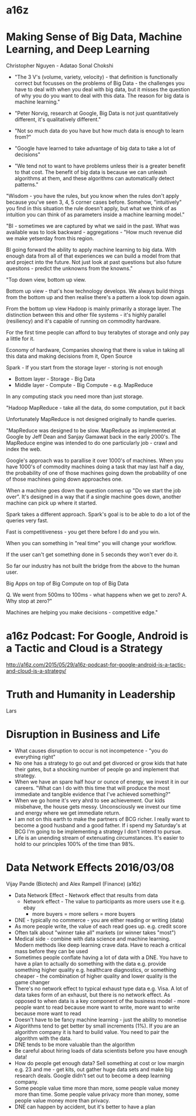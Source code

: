# a16z

# Making Sense of Big Data, Machine Learning, and Deep Learning

Christopher Nguyen - Adatao Sonal Chokshi

* "The 3 V's (volume, variety, velocity) - that definition is functionally
  correct but focusses on the problems of Big Data - the challenges you have
to deal with when you deal with big data, but it misses the question of why
you do you want to deal with this data.  The reason for big data is machine
learning."

* "Peter Norvig, research at Google, Big Data is not just quantitatively
  different, it's qualitatively different."
* "Not so much data do you have but how much data is enough to learn from?"
* "Google have learned to take advantage of big data to take a lot of
  decisions"

* "We tend not to want to have problems unless their is a greater benefit to
  that cost.  The benefit of big data is because we can unleash algorithms at
them, and these algorithms can automatically detect patterns."

"Wisdom - you have the rules, but you know when the rules don't apply because
you've seen 3, 4, 5 corner cases before.  Somehow, "intuitively" you find in
this situation the rule doesn't apply, but what we think of as intuition you
can think of as parameters inside a machine learning model."

"BI - sometimes we are captured by what we said in the past.  What was
available was to look backward - aggregations - "How much revenue did we make
yetserday from this region.

BI going forward the ability to apply machine learning to big data.  With
enough data from all of that experiences we can build a model from that and
project into the future.  Not just look at past questions but also future
quesitons - predict the unknowns from the knowns."

"Top down view, bottom up view.

Bottom up view - that's how technology develops. We always build things from the bottom up and then realise there's a pattern a look
top down again.

From the bottom up view Hadoop is mainly primarily a storage layer.  The
distinction between this and other file systems - it's highly parallel
(resiliency) and it's capable of running on commodity hardware.

For the first time people can afford to buy terabytes of storage and only pay
a little for it.

Economy of hardware, Companies showing that there is value in taking all this
data and making decisions from it, Open Source

Spark - If you start from the storage layer - storing is not enough

- Bottom layer - Storage - Big Data
- Middle layer - Compute - Big Compute - e.g. MapReduce

In any computing stack you need more than just storage.

"Hadoop MapReduce - take all the data, do some computation, put it back

Unfortunately MapReduce is not designed originally to handle queries.

"MapReduce was designed to be slow.  MapReduce as implemented at Google by
Jeff Dean and Sanjay Gamawat back in the early 2000's.  The MapReduce engine
was intended to do one particularly job - crawl and index the web.

Google's approach was to parallise it over 1000's of machines.  When you have
1000's of commodity machines doing a task that may last half a day, the
probability of one of those machines going down the probability of one of
those machines going down approaches one.

When a machine goes down the question comes up "Do we start the job over".
It's designed in a way that if a single machine goes down, another machine can
pick up where it started.

Spark takes a different approach.  Spark's goal is to be able to do a lot of
the queries very fast.

Fast is competitiveness - you get there before I do and you win.

When you can something in "real time" you will change your workflow.

If the user can't get something done in 5 seconds they won't ever do it.

So far our industry has not built the bridge from the above to the human
user.

Big Apps on top of Big Compute on top of Big Data

Q. We went from 500ms to 100ms - what happens when we get to zero?
A. Why stop at zero?"

Machines are helping you make decisions - competitive edge."

# a16z Podcast: For Google, Android is a Tactic and Cloud is a Strategy 

http://a16z.com/2015/05/29/a16z-podcast-for-google-android-is-a-tactic-and-cloud-is-a-strategy/

# Truth and Humanity in Leadership

Lars

# Disruption in Business and Life

* What causes disruption to occur is not incompetence - "you do everything
  right"
* No one has a strategy to go out and get divorced or grow kids that hate
  their gates, but a shocking number of people go and implement that strategy.
* When we have an spare half hour or ounce of energy, we invest it in our
  careers.  "What can I do with this time that will produce the most immediate
and tangible evidence that I've achieved something?"
* When we go home it's very ahrd to see achievement.  Our kids misbehave, the
  house gets messy.  Unconsciously we invest our time and energy where we get
immediate return.
* I am not on this earth to make the partners of BCG richer.  I really want to
  become a good husband and a good father.  If i spend my Saturday's at BCG
I'm going to be implementing a strategy I don't intend to pursue.
* Life is an unending stream of extenuating circumstances.  It's easier to
  hold to our principles 100% of the time than 98%.

# Data Network Effects 2016/03/08

Vijay Pande (Biotech) and Alex Rampell (Finance) (a16z)

* Data Network Effect - Network effect that results from data
  - Network effect - The value to participants as more users use it e.g. ebay
    - more buyers = more sellers = more buyers
* DNE - typically no commerce - you are either reading or writing (data)
* As more people write, the value of each read goes up.  e.g. credit score
* Often talk about "winner take all" markets (or winner takes "most")
* Medical side - combine with data science and machine learning.  Modern
  methods like deep learning crave data.  Have to reach a critical mass before
they can be used
* Sometimes people conflate having a lot of data with a DNE.  You have to have
  a plan to actually do something with the data e.g. provide something higher
quality e.g. healthcare diagnostics, or something cheaper - the combination of
higher quality and lower quality is the game changer
* There's no network effect to typical exhaust type data e.g. Visa.  A lot of
  data takes form of an exhaust, but there is no network effect.  As opposed
to when data is a key component of the business model - more people want to
read because more want to write, more want to write because more want to read
* Doesn't have to be fancy machine learning - just the ability to monetise
* Algorithms tend to get better by small increments (1%).  If you are an
  algorithm company it is hard to build value.  You need to pair the algorithm
with the data.
* DNE tends to be more valuable than the algorithm
* Be careful about hiring loads of data scientists before you have enough
  data!
* How do people get enough data?  Sell something at cost or low margin e.g. 23
  and me - get kits, out gather huge data sets and make big research deals.
Google didn't set out to become a deep learning company.
* Some people value time more than more, some people value money more than
  time.  Some people value privacy more than money, some people value money more than
  privacy.
* DNE can happen by accident, but it's better to have a plan

